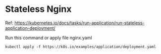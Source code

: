 # Stateless Nginx 
Ref: https://kubernetes.io/docs/tasks/run-application/run-stateless-application-deployment/

Run this command or apply file nginx.yaml
```
kubectl apply -f https://k8s.io/examples/application/deployment.yaml
```

